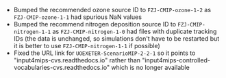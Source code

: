 - Bumped the recommended ozone source ID to `FZJ-CMIP-ozone-1-2` as `FZJ-CMIP-ozone-1-1` had spurious NaN values
- Bumped the recommend nitrogen deposition source ID to `FZJ-CMIP-nitrogen-1-1` as `FZJ-CMIP-nitrogen-1-0` had files with duplicate tracking IDs (the data is unchanged, so simulations don't have to be restarted but it is better to use `FZJ-CMIP-nitrogen-1-1` if possible)
- Fixed the URL link for `UOEXETER-ScenarioMIP-2-2-1` so it points to "input4mips-cvs.readthedocs.io" rather than "input4mips-controlled-vocabularies-cvs.readthedocs.io" which is no longer available
